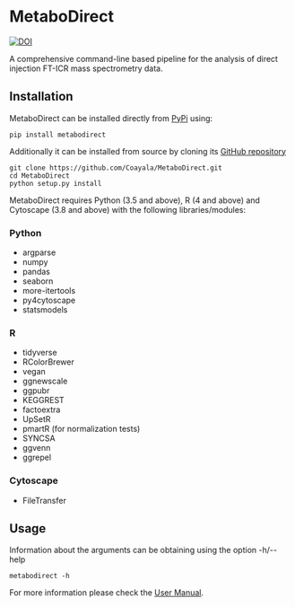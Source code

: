 # MetaboDirect

[![DOI](https://zenodo.org/badge/356707576.svg)](https://zenodo.org/badge/latestdoi/356707576)

A comprehensive command-line based pipeline for the analysis of direct injection FT-ICR mass spectrometry data.

## Installation

MetaboDirect can be installed directly from [PyPi](https://pypi.org/project/metabodirect/0.1.1/) using:

```
pip install metabodirect
```

Additionally it can be installed from source by cloning its [GitHub repository](https://github.com/Coayala/MetaboDirect)

```
git clone https://github.com/Coayala/MetaboDirect.git
cd MetaboDirect
python setup.py install
```

MetaboDirect requires Python (3.5 and above), R (4 and above) and Cytoscape (3.8 and above) with the following libraries/modules:

### Python

- argparse
- numpy
- pandas
- seaborn
- more-itertools
- py4cytoscape
- statsmodels

### R

- tidyverse
- RColorBrewer
- vegan
- ggnewscale
- ggpubr
- KEGGREST
- factoextra
- UpSetR
- pmartR (for normalization tests)
- SYNCSA
- ggvenn
- ggrepel

### Cytoscape

- FileTransfer

## Usage

Information about the arguments can be obtaining using the option -h/--help

```
metabodirect -h
```
For more information please check the [User Manual](https://metabodirect.readthedocs.io/en/latest/index.html#).


